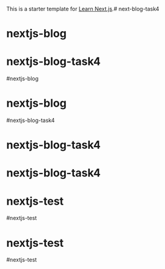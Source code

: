 This is a starter template for [Learn Next.js](https://nextjs.org/learn).# next-blog-task4
# nextjs-blog
# nextjs-blog-task4
#nextjs-blog
# nextjs-blog
#nextjs-blog-task4
# nextjs-blog-task4
# nextjs-blog-task4
# nextjs-test
#nextjs-test
# nextjs-test
#nextjs-test

